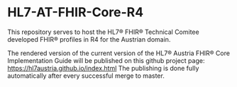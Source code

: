 # HL7-AT-FHIR-Core-R4

This repository serves to host the HL7® FHIR® Technical Comitee developed FHIR® profiles in R4 for the Austrian domain.

The rendered version of the current version of the HL7® Austria FHIR® Core Implementation Guide will be published on this github project page: https://hl7austria.github.io/index.html
The publishing is done fully automatically after every successful merge to master.

